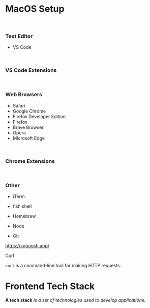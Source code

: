 # MacOS Setup

<br>

### Text Editor

- VS Code

<br>

### VS Code Extensions

<br>

### Web Browsers

- Safari
- Google Chrome
- Firefox Developer Edition
- Firefox
- Brave Browser
- Opera
- Microsoft Edge

<br>

### Chrome Extensions

<br>

### Other

- iTerm

- fish shell

- Homebrew

- Node

- Git

https://squoosh.app/

Curl

`curl` is a command-line tool for making HTTP requests.

# Frontend Tech Stack

**A tech stack** _is a set of technologies used to develop applications._

<br>

<!--

| Strapi | REST API | GraphQL |
| ------ | -------- | ------- |

| HTTP | Consuming APIs | HTTP Requests & Tools |
| ---- | -------------- | --------------------- |

| GitHub Copilot | ChatGPT | Midjourney | Tabnine |
| -------------- | ------- | ---------- | ------- |

-->

<br>

<!--

| Databases | Relational: PostgreSQL | NoSQL: MongoDB | Serverless: MongoDB Atlas | ORM: Mongoose | File-Based: SQLite |
| --------- | ---------------------- | -------------- | ------------------------- | ------------- | ------------------ |

| Authentification | Authorization | Linux Commands | Web Servers |
| ---------------- | ------------- | -------------- | ----------- |

<br>

-->

<!--

[&larr; back](./../README.md)

# Resources

- [**CanIuse**](https://caniuse.com/)

<hr>

- [**GitHub**](https://github.com/)

<hr>

- [**Udemy**](https://www.udemy.com/)
- [**Codecademy**](https://www.codecademy.com/)

<hr>

- [**Roadmaps**](https://roadmap.sh/)
- [**freeCodeCamp**](https://www.freecodecamp.org/)

<hr>

- [**FrontendMentor**](https://www.frontendmentor.io/)
- [**CodeWars**](https://www.codewars.com/)
- [**LeetCode**](https://leetcode.com/)

<hr>

- [**MDN Web Docs**](https://developer.mozilla.org/en-US/)
- [**Web.dev**](https://web.dev/)

<div></div>

- [**CSS Tricks**](https://css-tricks.com/)
- [**Smashing Magazine**](https://www.smashingmagazine.com/)
- [**Codrops**](https://tympanus.net/codrops/)
- [**HeyDesigner**](https://heydesigner.com/)
- [**FrontendFront**](https://frontendfront.com/)
- [**dev.to**](https://dev.to/)
- [**daily.dev**](https://daily.dev/)

<hr>

<br>

-->
